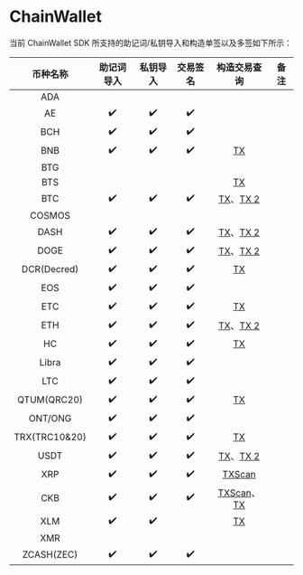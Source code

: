 # ChainWallet


当前 ChainWallet SDK 所支持的助记词/私钥导入和构造单签以及多签如下所示：

|币种名称|助记词导入|私钥导入|交易签名|构造交易查询|备注|
|:----:|:----:|:----:|:----:|:----:|:----:|
|ADA||||||
|AE|✔️|✔️|✔️||
|BCH|✔️|✔️|✔️||
|BNB|✔️|✔️|✔️|[TX](https://explorer.binance.org/tx/8688FABD3E16B259D938885F57323771728BD4B1A34017D4CB12467B395471BD)|
|BTG|||||
|BTS||||[TX](https://blockchair.com/broadcast)||
|BTC|✔️|✔️|✔️|[TX](https://live.blockcypher.com/btc/decodetx/)、[TX 2](https://blockchair.com/broadcast)|
|COSMOS|||||
|DASH|✔️|✔️|✔️|[TX](https://insight.dash.org/insight/tx/send)、[TX 2](https://live.blockcypher.com/dash/decodetx/)|
|DOGE|✔️|✔️|✔️|[TX](https://live.blockcypher.com/doge/decodetx/)、[TX 2](https://blockchair.com/broadcast)|
|DCR(Decred)|✔️|✔️|✔️|[TX](https://mainnet.decred.org/tx/send)||
|EOS|✔️|✔️|✔️||
|ETC|✔️|✔️|✔️|[TX](https://etherscan.io/pushTx?%253Flang=zh-CN)||
|ETH|✔️|✔️|✔️|[TX](https://etherscan.io/pushTx?%253Flang=zh-CN)、[TX 2](https://badmofo.github.io/ethsend/)||
|HC|✔️|✔️|✔️|[TX](https://hc-explorer.h.cash/explorer/decodetx)|
|Libra|✔️|✔️|✔️||
|LTC|✔️|✔️|✔️||
|QTUM(QRC20)|✔️|✔️|✔️|[TX](https://qtum.info/misc/raw-tx)|
|ONT/ONG|✔️|✔️|✔️||
|TRX(TRC10&20)|✔️|✔️|✔️|[TX](https://tronscan.org/#/tools/transaction-viewer)|
|USDT|✔️|✔️|✔️|[TX](https://live.blockcypher.com/btc/decodetx/)、[TX 2](https://blockchair.com/broadcast)|
|XRP|✔️|✔️|✔️|[TXScan](https://xrpscan.com/tx/76E763E78D6B70BC675387DC73D42A1FD4349D2AFBDA3D14C3ABE4082C2D9AD9)|
|CKB|✔️|✔️|✔️|[TXScan](https://explorer.nervos.org/)、[TX](https://explorer.nervos.org/transaction/0x25cfdba5370769e60110199f4bb6f5ffc03ac86841b82ef3f7ff3e7900ef8156)|
|XLM|✔️|✔️||[TX](https://stellarscan.io/transaction/a818d285ff1622a3fb699bb3bfc44bee71692d1978f215491b72a4f4b29f5548)|
|XMR|||||
|ZCASH(ZEC)|✔️|✔️|✔️||
